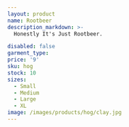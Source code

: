 ```yaml
---
layout: product
name: Rootbeer
description_markdown: >-
  Honestly It's Just Rootbeer.

disabled: false
garment_type:
price: '9'
sku: hog
stock: 10
sizes:
  - Small
  - Medium
  - Large
  - XL
image: /images/products/hog/clay.jpg
---
```


